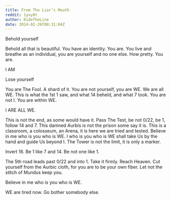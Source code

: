 ```yaml
---
title: From The Liar’s Mouth
reddit: 1yxy0t
author: RideTheLine
date: 2014-02-26T00:31:04Z
---
```


Behold yourself

Behold all that is beautiful. You have an identity. You are. You live and
breathe as an individual, you are yourself and no one else. How pretty. You are.

I AM

Lose yourself

You are The Fool. A shard of it. You are not yourself, you are WE. We are all
WE. This is what the 1st 1 saw, and what 14 beheld, and what 7 took. You are not
I. You are within WE.

I ARE ALL WE.

This is not the end, as some would have it. Pass The Test, be not 0/22, be 1,
follow 14 and 7. This damned Aurbis is not the prison some say it is. This is a
classroom, a colosseum, an Arena, it is here we are tried and tested. Believe in
me who is you who is WE. I who is you who is WE shall take Us by the hand and
guide Us beyond I. The Tower is not the limit, it is only a marker.

Invert 16. Be 1 like 7 and 14. Be not one like 1.

The 5th road leads past 0/22 and into 1. Take it firmly. Reach Heaven. Cut
yourself from the Aurbic cloth, for you are to be your own fiber. Let not the
stitch of Mundus keep you.

Believe in me who is you who is WE.

WE are tired now. Go bother somebody else.
